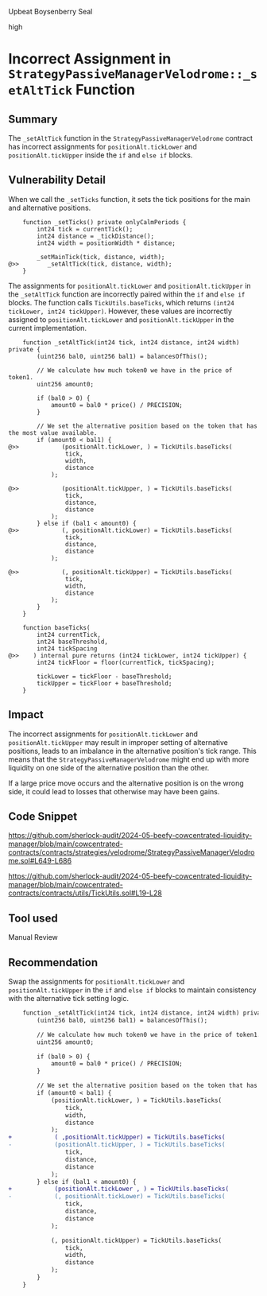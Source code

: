 Upbeat Boysenberry Seal

high

# Incorrect Assignment in `StrategyPassiveManagerVelodrome::_setAltTick` Function

## Summary
The `_setAltTick` function in the `StrategyPassiveManagerVelodrome` contract has incorrect assignments for `positionAlt.tickLower` and `positionAlt.tickUpper` inside the `if` and `else if` blocks.

## Vulnerability Detail

When we call the `_setTicks` function, it sets the tick positions for the main and alternative positions.

```solidity
    function _setTicks() private onlyCalmPeriods {
        int24 tick = currentTick();
        int24 distance = _tickDistance();
        int24 width = positionWidth * distance;

        _setMainTick(tick, distance, width);
@>>        _setAltTick(tick, distance, width);
    }
```

The assignments for `positionAlt.tickLower` and `positionAlt.tickUpper` in the `_setAltTick` function are incorrectly paired within the `if` and `else if` blocks. The function calls `TickUtils.baseTicks`, which returns `(int24 tickLower, int24 tickUpper)`. However, these values are incorrectly assigned to `positionAlt.tickLower` and `positionAlt.tickUpper` in the current implementation.

```solidity
    function _setAltTick(int24 tick, int24 distance, int24 width) private {
        (uint256 bal0, uint256 bal1) = balancesOfThis();

        // We calculate how much token0 we have in the price of token1.
        uint256 amount0;

        if (bal0 > 0) {
            amount0 = bal0 * price() / PRECISION;
        }

        // We set the alternative position based on the token that has the most value available.
        if (amount0 < bal1) {
@>>            (positionAlt.tickLower, ) = TickUtils.baseTicks(
                tick,
                width,
                distance
            );

@>>            (positionAlt.tickUpper, ) = TickUtils.baseTicks(
                tick,
                distance,
                distance
            );
        } else if (bal1 < amount0) {
@>>            (, positionAlt.tickLower) = TickUtils.baseTicks(
                tick,
                distance,
                distance
            );

@>>            (, positionAlt.tickUpper) = TickUtils.baseTicks(
                tick,
                width,
                distance
            );
        }
    }
```

```solidity
    function baseTicks(
        int24 currentTick,
        int24 baseThreshold,
        int24 tickSpacing
@>>    ) internal pure returns (int24 tickLower, int24 tickUpper) {
        int24 tickFloor = floor(currentTick, tickSpacing);

        tickLower = tickFloor - baseThreshold;
        tickUpper = tickFloor + baseThreshold;
    }
```

## Impact
The incorrect assignments for `positionAlt.tickLower` and `positionAlt.tickUpper` may result in improper setting of alternative positions, leads to an imbalance in the alternative position's tick range. This means that the `StrategyPassiveManagerVelodrome` might end up with more liquidity on one side of the alternative position than the other.

If a large price move occurs and the alternative position is on the wrong side, it could lead to losses that otherwise may have been gains.

## Code Snippet
https://github.com/sherlock-audit/2024-05-beefy-cowcentrated-liquidity-manager/blob/main/cowcentrated-contracts/contracts/strategies/velodrome/StrategyPassiveManagerVelodrome.sol#L649-L686

https://github.com/sherlock-audit/2024-05-beefy-cowcentrated-liquidity-manager/blob/main/cowcentrated-contracts/contracts/utils/TickUtils.sol#L19-L28

## Tool used

Manual Review

## Recommendation
Swap the assignments for `positionAlt.tickLower` and `positionAlt.tickUpper` in the `if` and `else if` blocks to maintain consistency with the alternative tick setting logic.

```diff
    function _setAltTick(int24 tick, int24 distance, int24 width) private {
        (uint256 bal0, uint256 bal1) = balancesOfThis();

        // We calculate how much token0 we have in the price of token1.
        uint256 amount0;

        if (bal0 > 0) {
            amount0 = bal0 * price() / PRECISION;
        }

        // We set the alternative position based on the token that has the most value available.
        if (amount0 < bal1) {
            (positionAlt.tickLower, ) = TickUtils.baseTicks(
                tick,
                width,
                distance
            );
+            ( ,positionAlt.tickUpper) = TickUtils.baseTicks(
-            (positionAlt.tickUpper, ) = TickUtils.baseTicks(
                tick,
                distance,
                distance
            );
        } else if (bal1 < amount0) {
+            (positionAlt.tickLower , ) = TickUtils.baseTicks(
-            (, positionAlt.tickLower) = TickUtils.baseTicks(
                tick,
                distance,
                distance
            );

            (, positionAlt.tickUpper) = TickUtils.baseTicks(
                tick,
                width,
                distance
            );
        }
    }
```
